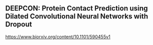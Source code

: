 ## DEEPCON: Protein Contact Prediction using Dilated Convolutional Neural Networks with Dropout  
https://www.biorxiv.org/content/10.1101/590455v1


